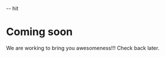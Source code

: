 






-- hit <Enter>

















# Coming soon

We are working to bring you awesomeness!!! Check back later.
